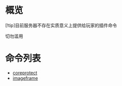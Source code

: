 # 概览

[!tip]目前服务器不存在实质意义上提供给玩家的插件命令


切勿滥用

# 命令列表

* [coreprotect](command/coreprotect.md)
* [imageframe](command/imageframe.md)
